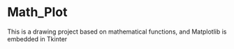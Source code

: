 # Math_Plot
This is a drawing project based on mathematical functions, and Matplotlib is embedded in Tkinter
